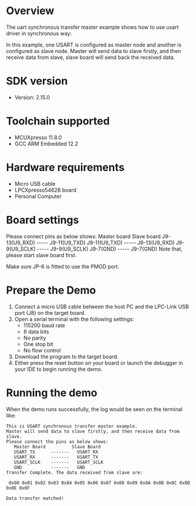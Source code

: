 Overview
========
The uart synchronous transfer master example shows how to use usart driver in synchronous way:

In this example, one USART is configured as master node and another is configured as slave node.
Master will send data to slave firstly, and then receive data from slave, slave board will send back
the received data.

SDK version
===========
- Version: 2.15.0

Toolchain supported
===================
- MCUXpresso  11.8.0
- GCC ARM Embedded  12.2

Hardware requirements
=====================
- Micro USB cable
- LPCXpresso54628 board
- Personal Computer

Board settings
==============
Please connect pins as below shows:
  Master board            Slave board
  J9-13(U9_RXD)   -----   J9-11(U9_TXD)
  J9-11(U9_TXD)   -----   J9-13(U9_RXD)
  J9-9(U9_SCLK)   -----   J9-9(U9_SCLK)
  J9-7(GND)       -----   J9-7(GND)
Note that, please start slave board first.

Make sure JP-6 is fitted to use the PMOD port.

Prepare the Demo
================
1.  Connect a micro USB cable between the host PC and the LPC-Link USB port (J8) on the target board.
2.  Open a serial terminal with the following settings:
    - 115200 baud rate
    - 8 data bits
    - No parity
    - One stop bit
    - No flow control
3.  Download the program to the target board.
4.  Either press the reset button on your board or launch the debugger in your IDE to begin running the demo.

Running the demo
================
When the demo runs successfully, the log would be seen on the terminal like:

~~~~~~~~~~~~~~~~~~~~~~~~~~~~~~
This is USART synchronous transfer master example.
Master will send data to slave firstly, and then receive data from slave.
Please connect the pins as below shows:
   Master Board          Slave Board
   USART_TX      -------   USART_RX
   USART_RX      -------   USART_TX
   USART_SCLK    -------   USART_SCLK
   GND           -------   GND
Transfer Complete. The data received from slave are:

 0x00 0x01 0x02 0x03 0x04 0x05 0x06 0x07 0x08 0x09 0x0A 0x0B 0x0C 0x0D 0x0E 0x0F

Data transfer matched!

~~~~~~~~~~~~~~~~~~~~~~~~~~~~~~
